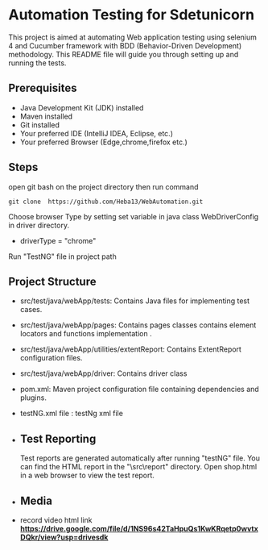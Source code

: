 # Automation Testing for Sdetunicorn 

This project is aimed at automating Web application testing using selenium 4 and Cucumber framework with BDD (Behavior-Driven Development) methodology.
This README file will guide you through setting up and running the tests.

## Prerequisites

- Java Development Kit (JDK) installed
- Maven installed
- Git installed
- Your preferred IDE (IntelliJ IDEA, Eclipse, etc.)
- Your preferred Browser (Edge,chrome,firefox etc.)

## Steps

open git bash on the project directory then run command
```
git clone  https://github.com/Heba13/WebAutomation.git 
```
Choose browser Type by setting set variable in  java class WebDriverConfig 
 in driver directory.

- driverType = "chrome" 

Run "TestNG" file in project path

## Project Structure
- src/test/java/webApp/tests: Contains Java files for implementing test cases.
- src/test/java/webApp/pages: Contains pages classes contains  element locators and functions implementation .
- src/test/java/webApp/utilities/extentReport: Contains ExtentReport configuration files.
- src/test/java/webApp/driver:  Contains driver class 
- pom.xml: Maven project configuration file containing dependencies and plugins.
- testNG.xml file : testNg xml file

- ## Test Reporting
  Test reports are generated automatically after running "testNG" file.
  You can find the HTML report in the "\src\report" directory.
  Open shop.html in a web browser to view the test report.

- ## Media
-  record video html link 
**https://drive.google.com/file/d/1NS96s42TaHpuQs1KwKRqetp0wvtxDQkr/view?usp=drivesdk**
